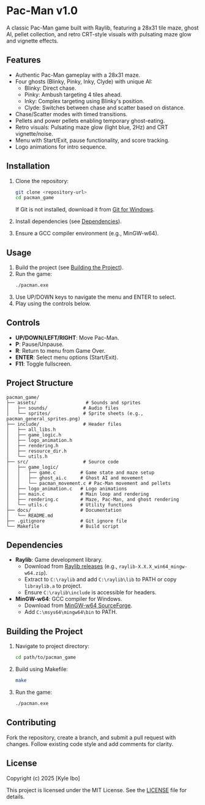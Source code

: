 # Pac-Man v1.0

A classic Pac-Man game built with Raylib, featuring a 28x31 tile maze, ghost AI, pellet collection, and retro CRT-style visuals with pulsating maze glow and vignette effects.

## Features
- Authentic Pac-Man gameplay with a 28x31 maze.
- Four ghosts (Blinky, Pinky, Inky, Clyde) with unique AI:
  - Blinky: Direct chase.
  - Pinky: Ambush targeting 4 tiles ahead.
  - Inky: Complex targeting using Blinky's position.
  - Clyde: Switches between chase and scatter based on distance.
- Chase/Scatter modes with timed transitions.
- Pellets and power pellets enabling temporary ghost-eating.
- Retro visuals: Pulsating maze glow (light blue, 2Hz) and CRT vignette/noise.
- Menu with Start/Exit, pause functionality, and score tracking.
- Logo animations for intro sequence.

## Installation
1. Clone the repository:
   ```bash
   git clone <repository-url>
   cd pacman_game
   ```
   If Git is not installed, download it from [Git for Windows](https://gitforwindows.org/).

2. Install dependencies (see [Dependencies](#dependencies)).
3. Ensure a GCC compiler environment (e.g., MinGW-w64).

## Usage
1. Build the project (see [Building the Project](#building-the-project)).
2. Run the game:
   ```bash
   ./pacman.exe
   ```
3. Use UP/DOWN keys to navigate the menu and ENTER to select.
4. Play using the controls below.

## Controls
- **UP/DOWN/LEFT/RIGHT**: Move Pac-Man.
- **P**: Pause/Unpause.
- **R**: Return to menu from Game Over.
- **ENTER**: Select menu options (Start/Exit).
- **F11**: Toggle fullscreen.

## Project Structure
```
pacman_game/
├── assets/                  # Sounds and sprites
│   ├── sounds/             # Audio files
│   └── sprites/            # Sprite sheets (e.g., pacman_general_sprites.png)
├── include/                # Header files
│   ├── all_libs.h
│   ├── game_logic.h
│   ├── logo_animation.h
│   ├── rendering.h
│   ├── resource_dir.h
│   └── utils.h
├── src/                    # Source code
│   ├── game_logic/
│   │   ├── game.c         # Game state and maze setup
│   │   ├── ghost_ai.c     # Ghost AI and movement
│   │   └── pacman_movement.c # Pac-Man movement and pellets
│   ├── logo_animation.c   # Logo animations
│   ├── main.c             # Main loop and rendering
│   ├── rendering.c        # Maze, Pac-Man, and ghost rendering
│   └── utils.c            # Utility functions
├── docs/                  # Documentation
│   └── README.md
├── .gitignore             # Git ignore file
└── Makefile               # Build script
```

## Dependencies
- **Raylib**: Game development library.
  - Download from [Raylib releases](https://github.com/raysan5/raylib/releases) (e.g., `raylib-X.X.X_win64_mingw-w64.zip`).
  - Extract to `C:\raylib` and add `C:\raylib\lib` to PATH or copy `libraylib.a` to project.
  - Ensure `C:\raylib\include` is accessible for headers.
- **MinGW-w64**: GCC compiler for Windows.
  - Download from [MinGW-w64 SourceForge](https://sourceforge.net/projects/mingw-w64/).
  - Add `C:\msys64\mingw64\bin` to PATH.

## Building the Project
1. Navigate to project directory:
   ```bash
   cd path/to/pacman_game
   ```
2. Build using Makefile:
   ```bash
   make
   ```
3. Run the game:
   ```bash
   ./pacman.exe
   ```

## Contributing
Fork the repository, create a branch, and submit a pull request with changes. Follow existing code style and add comments for clarity.

## License
Copyright (c) 2025 [Kyle Ibo]

This project is licensed under the MIT License. See the [LICENSE](LICENSE) file for details.